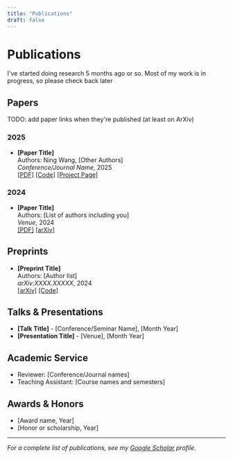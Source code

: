```yaml
---
title: "Publications"
draft: false
---
```

# Publications
I've started doing research 5 months ago or so. Most of my work is in progress, so please check back later

## Papers
TODO: add paper links when they're published (at least on ArXiv)
### 2025
- **[Paper Title]**  
  Authors: Ning Wang, [Other Authors]  
  *Conference/Journal Name*, 2025  
  [[PDF]](#) [[Code]](#) [[Project Page]](#)

### 2024
- **[Paper Title]**  
  Authors: [List of authors including you]  
  *Venue*, 2024  
  [[PDF]](#) [[arXiv]](#)

## Preprints

- **[Preprint Title]**  
  Authors: [Author list]  
  *arXiv:XXXX.XXXXX*, 2024  
  [[arXiv]](#) [[Code]](#)

## Talks & Presentations

- **[Talk Title]** - [Conference/Seminar Name], [Month Year]
- **[Presentation Title]** - [Venue], [Month Year]

## Academic Service

- Reviewer: [Conference/Journal names]
- Teaching Assistant: [Course names and semesters]

## Awards & Honors

- [Award name, Year]
- [Honor or scholarship, Year]

---

*For a complete list of publications, see my [Google Scholar](https://scholar.google.com/citations?user=YOURID) profile.*
